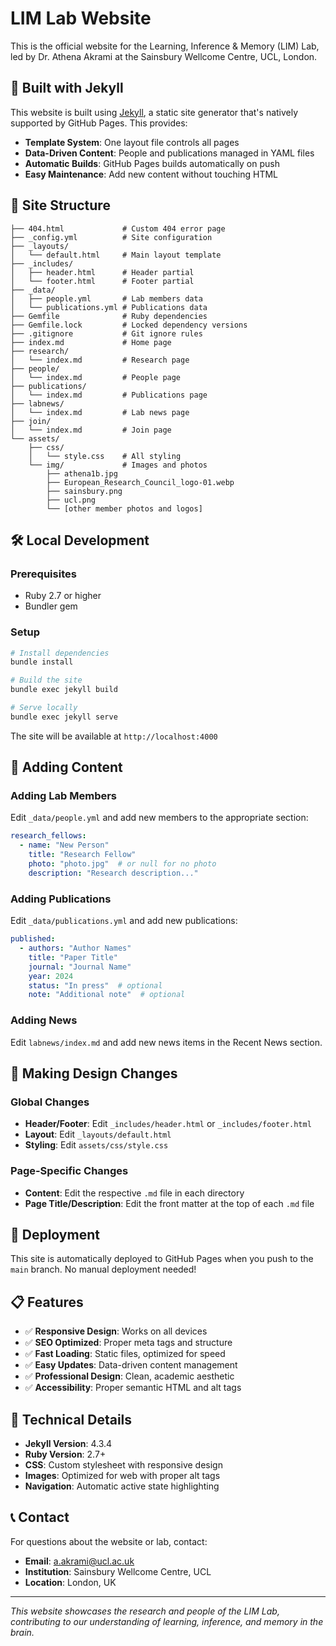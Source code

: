# LIM Lab Website

This is the official website for the Learning, Inference & Memory (LIM) Lab, led by Dr. Athena Akrami at the Sainsbury Wellcome Centre, UCL, London.

## 🚀 Built with Jekyll

This website is built using [Jekyll](https://jekyllrb.com/), a static site generator that's natively supported by GitHub Pages. This provides:

- **Template System**: One layout file controls all pages
- **Data-Driven Content**: People and publications managed in YAML files
- **Automatic Builds**: GitHub Pages builds automatically on push
- **Easy Maintenance**: Add new content without touching HTML

## 📁 Site Structure

```
├── 404.html             # Custom 404 error page
├── _config.yml          # Site configuration
├── _layouts/
│   └── default.html     # Main layout template
├── _includes/
│   ├── header.html      # Header partial
│   └── footer.html      # Footer partial
├── _data/
│   ├── people.yml       # Lab members data
│   └── publications.yml # Publications data
├── Gemfile              # Ruby dependencies
├── Gemfile.lock         # Locked dependency versions
├── .gitignore           # Git ignore rules
├── index.md             # Home page
├── research/
│   └── index.md         # Research page
├── people/
│   └── index.md         # People page
├── publications/
│   └── index.md         # Publications page
├── labnews/
│   └── index.md         # Lab news page
├── join/
│   └── index.md         # Join page
└── assets/
    ├── css/
    │   └── style.css    # All styling
    └── img/             # Images and photos
        ├── athena1b.jpg
        ├── European_Research_Council_logo-01.webp
        ├── sainsbury.png
        ├── ucl.png
        └── [other member photos and logos]
```

## 🛠️ Local Development

### Prerequisites
- Ruby 2.7 or higher
- Bundler gem

### Setup
```bash
# Install dependencies
bundle install

# Build the site
bundle exec jekyll build

# Serve locally
bundle exec jekyll serve
```

The site will be available at `http://localhost:4000`

## 📝 Adding Content

### Adding Lab Members
Edit `_data/people.yml` and add new members to the appropriate section:

```yaml
research_fellows:
  - name: "New Person"
    title: "Research Fellow"
    photo: "photo.jpg"  # or null for no photo
    description: "Research description..."
```

### Adding Publications
Edit `_data/publications.yml` and add new publications:

```yaml
published:
  - authors: "Author Names"
    title: "Paper Title"
    journal: "Journal Name"
    year: 2024
    status: "In press"  # optional
    note: "Additional note"  # optional
```

### Adding News
Edit `labnews/index.md` and add new news items in the Recent News section.

## 🎨 Making Design Changes

### Global Changes
- **Header/Footer**: Edit `_includes/header.html` or `_includes/footer.html`
- **Layout**: Edit `_layouts/default.html`
- **Styling**: Edit `assets/css/style.css`

### Page-Specific Changes
- **Content**: Edit the respective `.md` file in each directory
- **Page Title/Description**: Edit the front matter at the top of each `.md` file

## 🚀 Deployment

This site is automatically deployed to GitHub Pages when you push to the `main` branch. No manual deployment needed!

## 📋 Features

- ✅ **Responsive Design**: Works on all devices
- ✅ **SEO Optimized**: Proper meta tags and structure
- ✅ **Fast Loading**: Static files, optimized for speed
- ✅ **Easy Updates**: Data-driven content management
- ✅ **Professional Design**: Clean, academic aesthetic
- ✅ **Accessibility**: Proper semantic HTML and alt tags

## 🔧 Technical Details

- **Jekyll Version**: 4.3.4
- **Ruby Version**: 2.7+
- **CSS**: Custom stylesheet with responsive design
- **Images**: Optimized for web with proper alt tags
- **Navigation**: Automatic active state highlighting

## 📞 Contact

For questions about the website or lab, contact:
- **Email**: a.akrami@ucl.ac.uk
- **Institution**: Sainsbury Wellcome Centre, UCL
- **Location**: London, UK

---

*This website showcases the research and people of the LIM Lab, contributing to our understanding of learning, inference, and memory in the brain.*